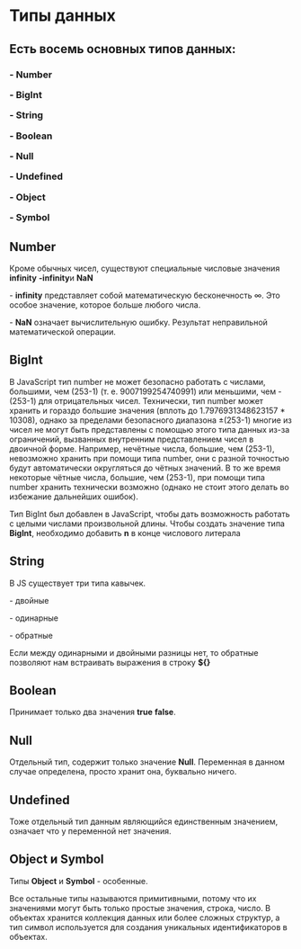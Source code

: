 <h1>Типы данных</h1>

<h2>Есть восемь основных типов данных:</h2>
    <h3>- Number</p>
    <p>- BigInt</p>
    <p>- String</p>
    <p>- Boolean</p>
    <p>- Null</p>
    <p>- Undefined</p>
    <p>- Object</p>
    <p>- Symbol</h3>

<h2>Number</h2>
    <p>Кроме обычных чисел, существуют специальные числовые значения <b>infinity</b> <b>-infinity</b>и <b>NaN</b></p>
        <p>- <b>infinity</b> представляет собой математическую бесконечность ∞. Это особое значение, которое больше любого числа.
        <p>- <b>NaN</b> означает вычислительную ошибку. Результат неправильной математической операции.

<h2>BigInt</h2>
    <p>В JavaScript тип number не может безопасно работать с числами, большими, чем (253-1) (т. е. 9007199254740991) или меньшими, чем -(253-1) для отрицательных       чисел. Технически, тип number может хранить и гораздо большие значения (вплоть до 1.7976931348623157 * 10308), однако за пределами безопасного диапазона ±(253-1) многие из чисел не могут быть представлены с помощью этого типа данных из-за ограничений, вызванных внутренним представлением чисел в двоичной форме. Например, нечётные числа, большие, чем (253-1), невозможно хранить при помощи типа number, они с разной точностью будут автоматически округляться до чётных значений. В то же время некоторые чётные числа, большие, чем (253-1), при помощи типа number хранить технически возможно (однако не стоит этого делать во избежание дальнейших ошибок).</p>
    <p>Тип BigInt был добавлен в JavaScript, чтобы дать возможность работать с целыми числами произвольной длины. Чтобы создать значение типа <b>BigInt</b>, необходимо добавить <b>n</b> в конце числового литерала</p>

<h2>String</h2>
    <p>В JS существует три типа кавычек.</p>
        <p>- двойные</p>
        <p>- одинарные</p>
        <p>- обратные</p>
    <p>Если между одинарными и двойными разницы нет, то обратные позволяют нам встраивать выражения в строку <b>${}</b></p>

<h2>Boolean</h2>
    <p>Принимает только два значения <b>true</b> <b>false</b>. </p>

<h2>Null</h2> 
    <p>Отдельный тип, содержит только значение <b>Null</b>. Переменная в данном случае определена, просто хранит она, буквально ничего.</p>
   
<h2>Undefined</h2>
    <p>Тоже отдельный тип данным являющийся единственным значением, означает что у переменной нет значения.</p>

<h2>Object и Symbol</h2>
    <p>Типы <b>Object</b> и <b>Symbol</b> - особенные.</p>
    <p>Все остальные типы называются примитивными, потому что их значениями могут быть только простые значения, строка, число. В объектах хранится коллекция данных или более сложных структур, а тип символ используется для создания уникальных идентификаторов в объектах.</p>
    <p></p>



<h2></h2>



<p></p>
<p></p>
<p></p>
<p></p>
<p></p>
<p></p>
<p></p>
<p></p>
<p></p>
<p></p>
<p></p>
<p></p>
<p></p>
<p></p>
<p></p>
<p></p>
<p></p>
<p></p>
<p></p>
<p></p>
<p></p>
<p></p>
